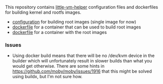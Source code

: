 This repository contains [little-vm-helper](https://github.com/cilium/little-vm-helper)
configuration files and dockerfiles for building kernel and rootfs images.

- [configuration](_data/images.json) for building root images (single image for now)
- [dockerfile](./dockerfiles/root-builder) for a container that can be used to build root images
- [dockerfile](./dockerfiles/root-images) for a container with the root images

### Issues
 - Using docker build means that there will be no /dev/kvm device in the builder which will
   unfortunately result in slower builds than what you would get otherwise. There are some hints
   in https://github.com/moby/moby/issues/1916 that this might be solved using buildx, but I'm not
   sure how.

